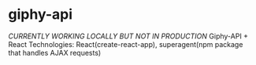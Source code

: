 # giphy-api
*CURRENTLY WORKING LOCALLY BUT NOT IN PRODUCTION*
Giphy-API + React
Technologies: React(create-react-app), superagent(npm package that handles AJAX requests)

